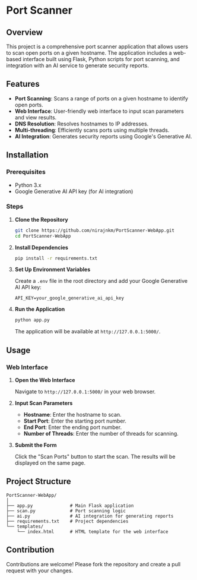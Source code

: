 # Port Scanner

## Overview

This project is a comprehensive port scanner application that allows users to scan open ports on a given hostname. The application includes a web-based interface built using Flask, Python scripts for port scanning, and integration with an AI service to generate security reports. 

## Features

- **Port Scanning**: Scans a range of ports on a given hostname to identify open ports.
- **Web Interface**: User-friendly web interface to input scan parameters and view results.
- **DNS Resolution**: Resolves hostnames to IP addresses.
- **Multi-threading**: Efficiently scans ports using multiple threads.
- **AI Integration**: Generates security reports using Google's Generative AI.

## Installation

### Prerequisites

- Python 3.x
- Google Generative AI API key (for AI integration)

### Steps

1. **Clone the Repository**

    ```bash
    git clone https://github.com/nirajnkm/PortScanner-WebApp.git
    cd PortScanner-WebApp
    ```
    
2. **Install Dependencies**

    ```bash
    pip install -r requirements.txt
    ```

3. **Set Up Environment Variables**

    Create a `.env` file in the root directory and add your Google Generative AI API key:

    ```env
    API_KEY=your_google_generative_ai_api_key
    ```

4. **Run the Application**

    ```bash
    python app.py
    ```

    The application will be available at `http://127.0.0.1:5000/`.

## Usage

### Web Interface

1. **Open the Web Interface**

    Navigate to `http://127.0.0.1:5000/` in your web browser.

2. **Input Scan Parameters**

    - **Hostname**: Enter the hostname to scan.
    - **Start Port**: Enter the starting port number.
    - **End Port**: Enter the ending port number.
    - **Number of Threads**: Enter the number of threads for scanning.

3. **Submit the Form**

    Click the "Scan Ports" button to start the scan. The results will be displayed on the same page.

## Project Structure

```
PortScanner-WebApp/
│
├── app.py              # Main Flask application
├── scan.py             # Port scanning logic
├── ai.py               # AI integration for generating reports
├── requirements.txt    # Project dependencies
└── templates/
    └── index.html      # HTML template for the web interface

```

## Contribution

Contributions are welcome! Please fork the repository and create a pull request with your changes.


